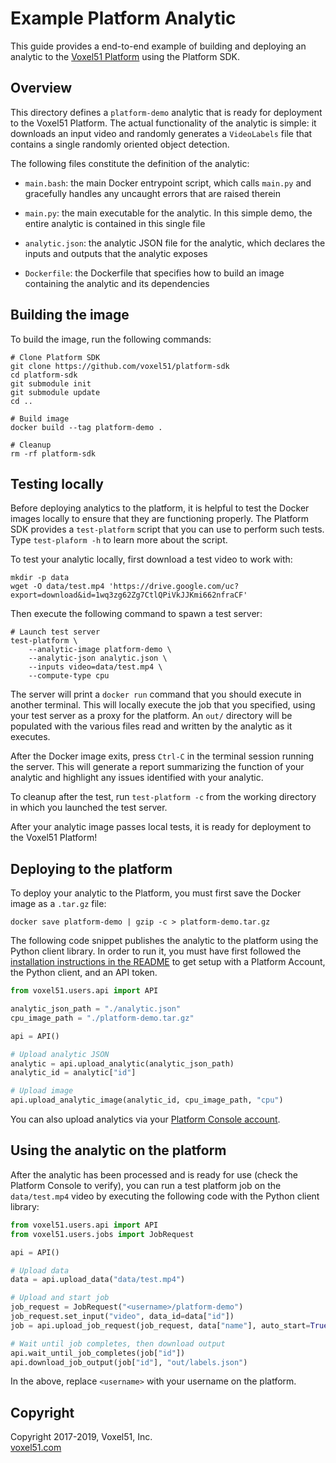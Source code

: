 # Example Platform Analytic

This guide provides a end-to-end example of building and deploying an analytic
to the [Voxel51 Platform](https://console.voxel51.com) using the Platform SDK.


## Overview

This directory defines a `platform-demo` analytic that is ready for deployment
to the Voxel51 Platform. The actual functionality of the analytic is simple: it
downloads an input video and randomly generates a `VideoLabels` file that
contains a single randomly oriented object detection.

The following files constitute the definition of the analytic:

- `main.bash`: the main Docker entrypoint script, which calls `main.py` and
gracefully handles any uncaught errors that are raised therein

- `main.py`: the main executable for the analytic. In this simple demo, the
entire analytic is contained in this single file

- `analytic.json`: the analytic JSON file for the analytic, which declares
the inputs and outputs that the analytic exposes

- `Dockerfile`: the Dockerfile that specifies how to build an image containing
the analytic and its dependencies


## Building the image

To build the image, run the following commands:

```shell
# Clone Platform SDK
git clone https://github.com/voxel51/platform-sdk
cd platform-sdk
git submodule init
git submodule update
cd ..

# Build image
docker build --tag platform-demo .

# Cleanup
rm -rf platform-sdk
```


## Testing locally

Before deploying analytics to the platform, it is helpful to test the Docker
images locally to ensure that they are functioning properly. The Platform SDK
provides a `test-platform` script that you can use to perform such tests.
Type `test-plaform -h` to learn more about the script.

To test your analytic locally, first download a test video to work with:

```shell
mkdir -p data
wget -O data/test.mp4 'https://drive.google.com/uc?export=download&id=1wq3zg62Zg7CtlQPiVkJJKmi662nfraCF'
```

Then execute the following command to spawn a test server:

```shell
# Launch test server
test-platform \
    --analytic-image platform-demo \
    --analytic-json analytic.json \
    --inputs video=data/test.mp4 \
    --compute-type cpu
```

The server will print a `docker run` command that you should execute in
another terminal. This will locally execute the job that you specified, using
your test server as a proxy for the platform. An `out/` directory will be
populated with the various files read and written by the analytic as it
executes.

After the Docker image exits, press `Ctrl-C` in the terminal session running
the server. This will generate a report summarizing the function of your
analytic and highlight any issues identified with your analytic.

To cleanup after the test, run `test-platform -c` from the working directory
in which you launched the test server.

After your analytic image passes local tests, it is ready for deployment to
the Voxel51 Platform!


## Deploying to the platform

To deploy your analytic to the Platform, you must first save the Docker image
as a `.tar.gz` file:

```shell
docker save platform-demo | gzip -c > platform-demo.tar.gz
```

The following code snippet publishes the analytic to the platform using the
Python client library. In order to run it, you must have first followed the
[installation instructions in the README](../../README.md#installation)
to get setup with a Platform Account, the Python client, and an API token.

```py
from voxel51.users.api import API

analytic_json_path = "./analytic.json"
cpu_image_path = "./platform-demo.tar.gz"

api = API()

# Upload analytic JSON
analytic = api.upload_analytic(analytic_json_path)
analytic_id = analytic["id"]

# Upload image
api.upload_analytic_image(analytic_id, cpu_image_path, "cpu")
```

You can also upload analytics via your
[Platform Console account](https://console.voxel51.com).


## Using the analytic on the platform

After the analytic has been processed and is ready for use (check the Platform
Console to verify), you can run a test platform job on the `data/test.mp4`
video by executing the following code with the Python client library:

```py
from voxel51.users.api import API
from voxel51.users.jobs import JobRequest

api = API()

# Upload data
data = api.upload_data("data/test.mp4")

# Upload and start job
job_request = JobRequest("<username>/platform-demo")
job_request.set_input("video", data_id=data["id"])
job = api.upload_job_request(job_request, data["name"], auto_start=True)

# Wait until job completes, then download output
api.wait_until_job_completes(job["id"])
api.download_job_output(job["id"], "out/labels.json")
```

In the above, replace `<username>` with your username on the platform.


## Copyright

Copyright 2017-2019, Voxel51, Inc.<br>
[voxel51.com](https://voxel51.com)

